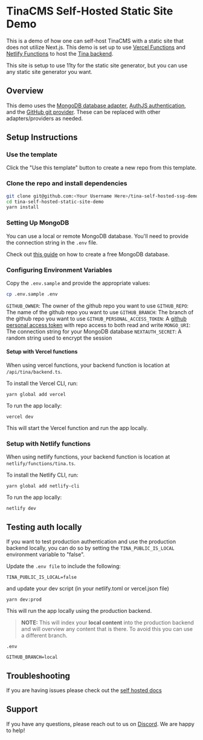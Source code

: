 # TinaCMS Self-Hosted Static Site Demo

This is a demo of how one can self-host TinaCMS with a static site that does not utilize Next.js. This demo is set up to use [Vercel Functions](https://tina.io/docs/self-hosted/tina-backend/vercel-functions/) and [Netlify Functions](https://tina.io/docs/self-hosted/tina-backend/netlify-functions/) to host the [Tina backend](https://tina.io/docs/self-hosted/overview/).

This site is setup to use 11ty for the static site generator, but you can use any static site generator you want.

## Overview

This demo uses the [MongoDB database adapter](https://tina.io/docs/reference/self-hosted/database-adapter/mongodb/), [AuthJS authentication](https://tina.io/docs/reference/self-hosted/authentication-provider/next-auth/), and the [GitHub git provider](https://tina.io/docs/reference/self-hosted/git-provider/github/). These can be replaced with other adapters/providers as needed.

## Setup Instructions

### Use the template

Click the "Use this template" button to create a new repo from this template.

### Clone the repo and install dependencies

```bash
git clone git@github.com:<Your Username Here>/tina-self-hosted-ssg-demo.git
cd tina-self-hosted-static-site-demo
yarn install
```

### Setting Up MongoDB

You can use a local or remote MongoDB database. You'll need to provide the connection string in the `.env` file.

Check out [this guide](https://www.mongodb.com/basics/create-database) on how to create a free MongoDB database.

### Configuring Environment Variables

Copy the `.env.sample` and provide the appropriate values:

```bash
cp .env.sample .env
```

`GITHUB_OWNER`: The owner of the github repo you want to use
`GITHUB_REPO`: The name of the github repo you want to use
`GITHUB_BRANCH`: The branch of the github repo you want to use
`GITHUB_PERSONAL_ACCESS_TOKEN`: A [github personal access token](https://docs.github.com/en/authentication/keeping-your-account-and-data-secure/managing-your-personal-access-tokens#creating-a-fine-grained-personal-access-token) with repo access to both read and write
`MONGO_URI`: The connection string for your MongoDB database
`NEXTAUTH_SECRET`: A random string used to encrypt the session

#### Setup with Vercel functions

When using vercel functions, your backend function is location at `/api/tina/backend.ts`.

To install the Vercel CLI, run:

```
yarn global add vercel
```

To run the app locally:

```
vercel dev
```

This will start the Vercel function and run the app locally.

### Setup with Netlify functions

When using netlify functions, your backend function is location at `netlify/functions/tina.ts`.

To install the Netlify CLI, run:

```
yarn global add netlify-cli
```

To run the app locally:

```
netlify dev
```

## Testing auth locally

If you want to test production authentication and use the production backend locally, you can do so by setting the `TINA_PUBLIC_IS_LOCAL` environment variable to "false".

Update the `.env file` to include the following:

```
TINA_PUBLIC_IS_LOCAL=false
```

and update your dev script (in your netlify.toml or vercel.json file)

```
yarn dev:prod
```

This will run the app locally using the production backend.

> **NOTE:** This will index your **local content** into the production backend and will overview any content that is there. To avoid this you can use a different branch.

`.env`

```.env
GITHUB_BRANCH=local
```

## Troubleshooting

If you are having issues please check out the [self hosted docs](https://tina.io/docs/self-hosted/overview/)

## Support

If you have any questions, please reach out to us on [Discord](https://discord.com/invite/zumN63Ybpf). We are happy to help!


